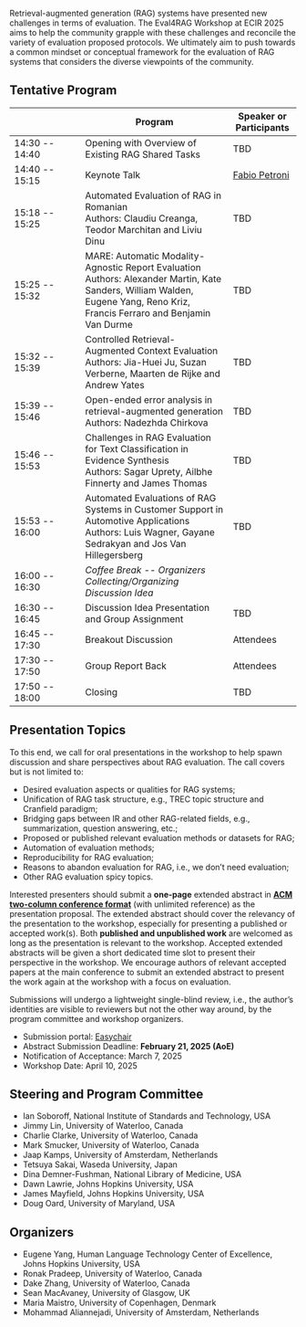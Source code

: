 <link rel="icon" href="favicon.svg">

Retrieval-augmented generation (RAG) systems have presented new challenges in terms of evaluation. The Eval4RAG Workshop at ECIR 2025 aims to help the community grapple with these challenges and reconcile the variety of evaluation proposed protocols. We ultimately aim to push towards a common mindset or conceptual framework for the evaluation of RAG systems that considers the diverse viewpoints of the community.

## Tentative Program

|  &nbsp;&nbsp;&nbsp;&nbsp;&nbsp;&nbsp;&nbsp;&nbsp;&nbsp;&nbsp;&nbsp;&nbsp;&nbsp;&nbsp;&nbsp;&nbsp;&nbsp;&nbsp;&nbsp;&nbsp;&nbsp;&nbsp;&nbsp;&nbsp;&nbsp;    | Program | Speaker or Participants |
| -------- | ------- | ------ |
| 14:30 -- 14:40  | Opening with Overview of Existing RAG Shared Tasks  | TBD |
| 14:40 -- 15:15  | Keynote Talk                                        | [Fabio Petroni](https://www.fabiopetroni.com/) |
| 15:18 -- 15:25  | Automated Evaluation of RAG in Romanian<br/>Authors: Claudiu Creanga, Teodor Marchitan and Liviu Dinu | TBD |
| 15:25 -- 15:32  | MARE: Automatic Modality-Agnostic Report Evaluation<br/>Authors: Alexander Martin, Kate Sanders, William Walden, Eugene Yang, Reno Kriz, Francis Ferraro and Benjamin Van Durme | TBD |
| 15:32 -- 15:39  | Controlled Retrieval-Augmented Context Evaluation<br/>Authors: Jia-Huei Ju, Suzan Verberne, Maarten de Rijke and Andrew Yates | TBD |
| 15:39 -- 15:46  | Open-ended error analysis in retrieval-augmented generation<br/>Authors: Nadezhda Chirkova | TBD |
| 15:46 -- 15:53  | Challenges in RAG Evaluation for Text Classification in Evidence Synthesis<br/>Authors: Sagar Uprety, Ailbhe Finnerty and James Thomas | TBD |
| 15:53 -- 16:00  | Automated Evaluations of RAG Systems in Customer Support in Automotive Applications<br/>Authors: Luis Wagner, Gayane Sedrakyan and Jos Van Hillegersberg | TBD |
| 16:00 -- 16:30  | _Coffee Break -- Organizers Collecting/Organizing Discussion Idea_ |    |
| 16:30 -- 16:45  | Discussion Idea Presentation and Group Assignment | TBD       |
| 16:45 -- 17:30  | Breakout Discussion                               | Attendees |
| 17:30 -- 17:50  | Group Report Back                                 | Attendees |
| 17:50 -- 18:00  | Closing                                           | TBD       |

## Presentation Topics

To this end, we call for oral presentations in the workshop to help spawn discussion and share perspectives about RAG evaluation. The call covers but is not limited to:
- Desired evaluation aspects or qualities for RAG systems;
- Unification of RAG task structure, e.g., TREC topic structure and Cranfield paradigm;
- Bridging gaps between IR and other RAG-related fields, e.g., summarization, question answering, etc.;
- Proposed or published relevant evaluation methods or datasets for RAG;
- Automation of evaluation methods;
- Reproducibility for RAG evaluation;
- Reasons to abandon evaluation for RAG, i.e., we don’t need evaluation;
- Other RAG evaluation spicy topics.

Interested presenters should submit a **one-page** extended abstract in [**ACM two-column conference format**](https://www.acm.org/publications/proceedings-template) (with unlimited reference) as the presentation proposal. The extended abstract should cover the relevancy of the presentation to the workshop, especially for presenting a published or accepted work(s). Both **published and unpublished work** are welcomed as long as the presentation is relevant to the workshop. Accepted extended abstracts will be given a short dedicated time slot to present their perspective in the workshop. We encourage authors of relevant accepted papers at the main conference to submit an extended abstract to present the work again at the workshop with a focus on evaluation. 

Submissions will undergo a lightweight single-blind review, i.e., the author’s identities are visible to reviewers but not the other way around, by the program committee and workshop organizers.  

- Submission portal: [Easychair](https://easychair.org/conferences/?conf=eval4rag)
- Abstract Submission Deadline: **February 21, 2025 (AoE)**
- Notification of Acceptance: March 7, 2025
- Workshop Date: April 10, 2025

## Steering and Program Committee

- Ian Soboroff, National Institute of Standards and Technology, USA
- Jimmy Lin, University of Waterloo, Canada
- Charlie Clarke, University of Waterloo, Canada
- Mark Smucker, University of Waterloo, Canada
- Jaap Kamps, University of Amsterdam, Netherlands
- Tetsuya Sakai, Waseda University, Japan
- Dina Demner-Fushman, National Library of Medicine, USA
- Dawn Lawrie, Johns Hopkins University, USA
- James Mayfield, Johns Hopkins University, USA
- Doug Oard, University of Maryland, USA

## Organizers

- Eugene Yang, Human Language Technology Center of Excellence, Johns Hopkins University, USA
- Ronak Pradeep, University of Waterloo, Canada
- Dake Zhang, University of Waterloo, Canada
- Sean MacAvaney, University of Glasgow, UK
- Maria Maistro, University of Copenhagen, Denmark
- Mohammad Aliannejadi, University of Amsterdam, Netherlands
